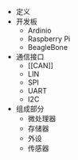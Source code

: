 - 定义
- 开发板
	- Ardinio
	- Raspberry Pi
	- BeagleBone
- 通信接口
	- [[CAN]]
	- LIN
	- SPI
	- UART
	- I2C
- 组成部分
	- 微处理器
	- 存储器
	- 外设
	- 传感器